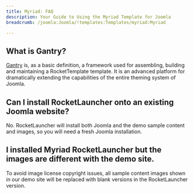 ```yaml
---
title: Myriad: FAQ
description: Your Guide to Using the Myriad Template for Joomla
breadcrumb: /joomla:Joomla/!templates:Templates/myriad:Myriad

---
```



What is Gantry?
-----

[Gantry][gantry] is, as a basic definition, a framework used for assembling, building and maintaining a RocketTemplate template. It is an advanced platform for dramatically extending the capabilities of the entire theming system of Joomla.

Can I install RocketLauncher onto an existing Joomla website?
-----

No. RocketLauncher will install both Joomla and the demo sample content and images, so you will need a fresh Joomla installation.

I installed Myriad RocketLauncher but the images are different with the demo site.
-----

To avoid image license copyright issues, all sample content images shown in our demo site will be replaced with blank versions in the RocketLauncher version.

[gantry]: http://gantry.org/